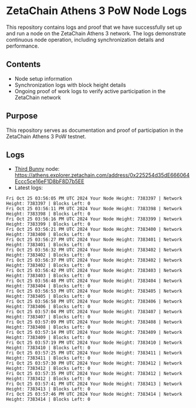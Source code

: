 # ZetaChain Athens 3 PoW Node Logs
This repository contains logs and proof that we have successfully set up and run a node on the ZetaChain Athens 3 network. The logs demonstrate continuous node operation, including synchronization details and performance.

## Contents
- Node setup information
- Synchronization logs with block height details
- Ongoing proof of work logs to verify active participation in the ZetaChain network

## Purpose
This repository serves as documentation and proof of participation in the ZetaChain Athens 3 PoW testnet.

## Logs

- [Third Bunny](https://thirdbunny.xyz/) node: https://athens.explorer.zetachain.com/address/0x225254d35dE666064Eccc5ce16eF1D8bF8D7b5EE
- Latest logs:
```
Fri Oct 25 03:56:05 PM UTC 2024 Your Node Height: 7383397 | Network Height: 7383397 | Blocks Left: 0
Fri Oct 25 03:56:11 PM UTC 2024 Your Node Height: 7383398 | Network Height: 7383398 | Blocks Left: 0
Fri Oct 25 03:56:16 PM UTC 2024 Your Node Height: 7383399 | Network Height: 7383399 | Blocks Left: 0
Fri Oct 25 03:56:21 PM UTC 2024 Your Node Height: 7383400 | Network Height: 7383400 | Blocks Left: 0
Fri Oct 25 03:56:27 PM UTC 2024 Your Node Height: 7383401 | Network Height: 7383401 | Blocks Left: 0
Fri Oct 25 03:56:32 PM UTC 2024 Your Node Height: 7383402 | Network Height: 7383402 | Blocks Left: 0
Fri Oct 25 03:56:37 PM UTC 2024 Your Node Height: 7383402 | Network Height: 7383402 | Blocks Left: 0
Fri Oct 25 03:56:42 PM UTC 2024 Your Node Height: 7383403 | Network Height: 7383403 | Blocks Left: 0
Fri Oct 25 03:56:48 PM UTC 2024 Your Node Height: 7383404 | Network Height: 7383404 | Blocks Left: 0
Fri Oct 25 03:56:53 PM UTC 2024 Your Node Height: 7383405 | Network Height: 7383405 | Blocks Left: 0
Fri Oct 25 03:56:58 PM UTC 2024 Your Node Height: 7383406 | Network Height: 7383406 | Blocks Left: 0
Fri Oct 25 03:57:04 PM UTC 2024 Your Node Height: 7383407 | Network Height: 7383407 | Blocks Left: 0
Fri Oct 25 03:57:09 PM UTC 2024 Your Node Height: 7383408 | Network Height: 7383408 | Blocks Left: 0
Fri Oct 25 03:57:14 PM UTC 2024 Your Node Height: 7383409 | Network Height: 7383409 | Blocks Left: 0
Fri Oct 25 03:57:19 PM UTC 2024 Your Node Height: 7383410 | Network Height: 7383410 | Blocks Left: 0
Fri Oct 25 03:57:25 PM UTC 2024 Your Node Height: 7383411 | Network Height: 7383411 | Blocks Left: 0
Fri Oct 25 03:57:30 PM UTC 2024 Your Node Height: 7383412 | Network Height: 7383412 | Blocks Left: 0
Fri Oct 25 03:57:35 PM UTC 2024 Your Node Height: 7383412 | Network Height: 7383412 | Blocks Left: 0
Fri Oct 25 03:57:41 PM UTC 2024 Your Node Height: 7383413 | Network Height: 7383413 | Blocks Left: 0
Fri Oct 25 03:57:46 PM UTC 2024 Your Node Height: 7383414 | Network Height: 7383414 | Blocks Left: 0
```
